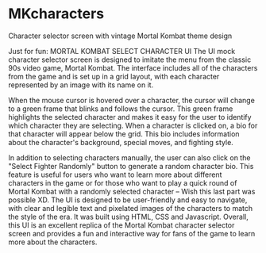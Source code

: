 # MKcharacters
Character selector screen with vintage Mortal Kombat theme design

Just for fun: MORTAL KOMBAT SELECT CHARACTER UI
The UI mock character selector screen is designed to imitate the menu from the classic 90s video game, Mortal Kombat. The interface includes all of the characters from the game and is set up in a grid layout, with each character represented by an image with its name on it.

When the mouse cursor is hovered over a character, the cursor will change to a green frame that blinks and follows the cursor. This green frame highlights the selected character and makes it easy for the user to identify which character they are selecting.
When a character is clicked on, a bio for that character will appear below the grid. This bio includes information about the character's background, special moves, and fighting style.

In addition to selecting characters manually, the user can also click on the "Select Fighter Randomly" button to generate a random character bio. This feature is useful for users who want to learn more about different characters in the game or for those who want to play a quick round of Mortal Kombat with a randomly selected character – Wish this last part was possible XD.
The UI is designed to be user-friendly and easy to navigate, with clear and legible text and pixelated images of the characters to match the style of the era. It was built using HTML, CSS and Javascript.
Overall, this UI is an excellent replica of the Mortal Kombat character selector screen and provides a fun and interactive way for fans of the game to learn more about the characters.



